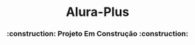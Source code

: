 <h1 align="center">
  Alura-Plus
</h1>
<h3 align="center">
  :construction: Projeto Em Construção :construction:
 </h3>
